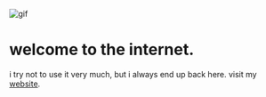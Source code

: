 ![gif](https://media.giphy.com/media/SZUnyVdIDAEQU/giphy.gif)

# welcome to the internet.

i try not to use it very much, but i always end up back here.
visit my [website](https://majel.me).
